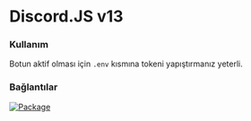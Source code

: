 # Discord.JS v13

### Kullanım
Botun aktif olması için `.env` kısmına tokeni yapıştırmanız yeterli.
### Bağlantılar 
[![Package](https://img.shields.io/badge/discord.js-13.7.0-green?style=for-the-badge)](https://www.npmjs.com/package/discord.js)
